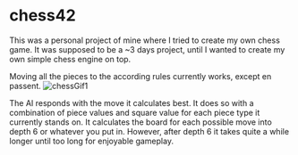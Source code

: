 # chess42

This was a personal project of mine where I tried to create my own chess game.
It was supposed to be a ~3 days project, until I wanted to create my own simple chess engine on top.

Moving all the pieces to the according rules currently works, except en passent.
![chessGif1](https://user-images.githubusercontent.com/78398628/181710348-c59e62c7-b633-49b9-a274-96aa14df6700.gif)

The AI responds with the move it calculates best. It does so with a combination of piece values and square value for each piece type it currently stands on. It calculates the board for each possible move into depth 6 or whatever you put in. However, after depth 6 it takes quite a while longer until too long for enjoyable gameplay.

